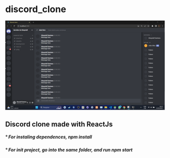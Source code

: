 # discord_clone

<div> <img src="https://raw.githubusercontent.com/gheysiell/images/main/discord_clone.png"/> </div>
<div> <h2> Discord clone made with ReactJs </h2> </div>
<div> <h5> ° For instaling dependences, npm install </h5> </div>
<div> <h5> ° For init project, go into the same folder, and run npm start </h5> </div>